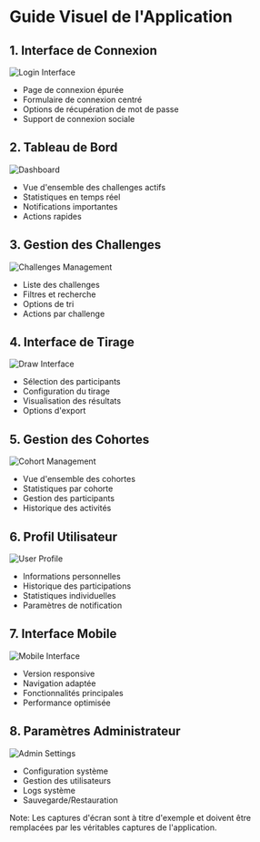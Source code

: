 # Guide Visuel de l'Application

## 1. Interface de Connexion
![Login Interface](./images/screenshots/login.png)
- Page de connexion épurée
- Formulaire de connexion centré
- Options de récupération de mot de passe
- Support de connexion sociale

## 2. Tableau de Bord
![Dashboard](./images/screenshots/dashboard.png)
- Vue d'ensemble des challenges actifs
- Statistiques en temps réel
- Notifications importantes
- Actions rapides

## 3. Gestion des Challenges
![Challenges Management](./images/screenshots/challenges.png)
- Liste des challenges
- Filtres et recherche
- Options de tri
- Actions par challenge

## 4. Interface de Tirage
![Draw Interface](./images/screenshots/draw.png)
- Sélection des participants
- Configuration du tirage
- Visualisation des résultats
- Options d'export

## 5. Gestion des Cohortes
![Cohort Management](./images/screenshots/cohorts.png)
- Vue d'ensemble des cohortes
- Statistiques par cohorte
- Gestion des participants
- Historique des activités

## 6. Profil Utilisateur
![User Profile](./images/screenshots/profile.png)
- Informations personnelles
- Historique des participations
- Statistiques individuelles
- Paramètres de notification

## 7. Interface Mobile
![Mobile Interface](./images/screenshots/mobile.png)
- Version responsive
- Navigation adaptée
- Fonctionnalités principales
- Performance optimisée

## 8. Paramètres Administrateur
![Admin Settings](./images/screenshots/admin.png)
- Configuration système
- Gestion des utilisateurs
- Logs système
- Sauvegarde/Restauration

Note: Les captures d'écran sont à titre d'exemple et doivent être remplacées par les véritables captures de l'application.
